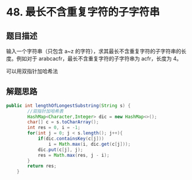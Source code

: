 # 48. 最长不含重复字符的子字符串

## 题目描述

输入一个字符串（只包含 a\~z 的字符），求其最长不含重复字符的子字符串的长度。例如对于 arabcacfr，最长不含重复字符的子字符串为 acfr，长度为 4。

可以用双指针加哈希法
## 解题思路

```java
public int lengthOfLongestSubstring(String s) {
        //双指针加哈希表
        HashMap<Character,Integer> dic = new HashMap<>();
        char[] c = s.toCharArray();
        int res = 0, i = -1;
        for(int j = 0; j < s.length(); j++){
            if(dic.containsKey(c[j]))
                i = Math.max(i, dic.get(c[j]));
            dic.put(c[j], j);
            res = Math.max(res, j - i);
        }
        return res;
    }
```
